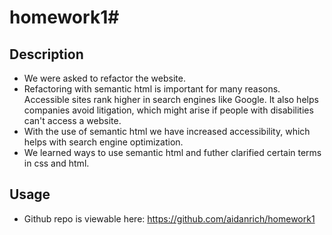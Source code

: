 # homework1# <Your-Project-Title>
## Description

- We were asked to refactor the website.
- Refactoring with semantic html is important for many reasons. Accessible sites rank higher in search engines like Google. It also helps companies avoid litigation, which might arise if people with disabilities can't access a website.
- With the use of semantic html we have increased accessibility, which helps with search engine optimization.
- We learned ways to use semantic html and futher clarified certain terms in css and html.

## Usage
- Github repo is viewable here: https://github.com/aidanrich/homework1


